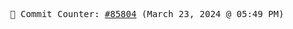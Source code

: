 <p align="center">
    <samp>
        📮 Commit Counter: <a href="https://github.com/Javascript-void0/Javascript-void0/commits/main">#85804</a> (March 23, 2024 @ 05:49 PM)
    </samp>
</p>